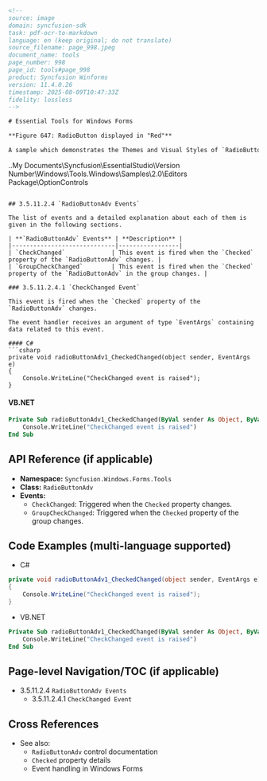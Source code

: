```html
<!-- 
source: image
domain: syncfusion-sdk
task: pdf-ocr-to-markdown
language: en (keep original; do not translate)
source_filename: page_998.jpeg
document_name: tools
page_number: 998
page_id: tools#page_998
product: Syncfusion Winforms
version: 11.4.0.26
timestamp: 2025-08-09T10:47:33Z
fidelity: lossless
-->

# Essential Tools for Windows Forms

**Figure 647: RadioButton displayed in "Red"**

A sample which demonstrates the Themes and Visual Styles of `RadioButtonAdv` is available in the below sample installation path.

```
..My Documents\Syncfusion\EssentialStudio\Version
Number\Windows\Tools.Windows\Samples\2.0\Editors Package\OptionControls
```

## 3.5.11.2.4 `RadioButtonAdv Events`

The list of events and a detailed explanation about each of them is given in the following sections.

| **`RadioButtonAdv` Events** | **Description** |
|-----------------------------|-----------------|
| `CheckChanged`             | This event is fired when the `Checked` property of the `RadioButtonAdv` changes. |
| `GroupCheckChanged`        | This event is fired when the `Checked` property of the `RadioButtonAdv` in the group changes. |

### 3.5.11.2.4.1 `CheckChanged Event`

This event is fired when the `Checked` property of the `RadioButtonAdv` changes.

The event handler receives an argument of type `EventArgs` containing data related to this event.

#### C#
```csharp
private void radioButtonAdv1_CheckedChanged(object sender, EventArgs e)
{
    Console.WriteLine("CheckChanged event is raised");
}
```

#### VB.NET
```vb
Private Sub radioButtonAdv1_CheckedChanged(ByVal sender As Object, ByVal e As EventArgs)
    Console.WriteLine("CheckChanged event is raised")
End Sub
```

## API Reference (if applicable)
- **Namespace:** `Syncfusion.Windows.Forms.Tools`
- **Class:** `RadioButtonAdv`
- **Events:**
  - `CheckChanged`: Triggered when the `Checked` property changes.
  - `GroupCheckChanged`: Triggered when the `Checked` property of the group changes.

## Code Examples (multi-language supported)
- C#
```csharp
private void radioButtonAdv1_CheckedChanged(object sender, EventArgs e)
{
    Console.WriteLine("CheckChanged event is raised");
}
```
- VB.NET
```vb
Private Sub radioButtonAdv1_CheckedChanged(ByVal sender As Object, ByVal e As EventArgs)
    Console.WriteLine("CheckChanged event is raised")
End Sub
```

## Page-level Navigation/TOC (if applicable)
- 3.5.11.2.4 `RadioButtonAdv Events`
  - 3.5.11.2.4.1 `CheckChanged Event`

## Cross References
- See also:
  - `RadioButtonAdv` control documentation
  - `Checked` property details
  - Event handling in Windows Forms

<!-- tags: [RadioButtonAdv, Windows Forms, Events, CheckChanged, GroupCheckChanged] keywords: [RadioButtonAdv, CheckChanged, GroupCheckChanged, event, checked property, Windows Forms, C#, VB.NET] -->
```